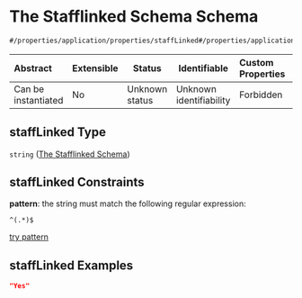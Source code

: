 # The Stafflinked Schema Schema

```txt
#/properties/application/properties/staffLinked#/properties/application/properties/staffLinked
```




| Abstract            | Extensible | Status         | Identifiable            | Custom Properties | Additional Properties | Access Restrictions | Defined In                                                                                     |
| :------------------ | ---------- | -------------- | ----------------------- | :---------------- | --------------------- | ------------------- | ---------------------------------------------------------------------------------------------- |
| Can be instantiated | No         | Unknown status | Unknown identifiability | Forbidden         | Allowed               | none                | [CompletionReport.schema.json\*](../false/CompletionReport.schema.json "open original schema") |

## staffLinked Type

`string` ([The Stafflinked Schema](completionreport-properties-the-application-schema-properties-the-stafflinked-schema.md))

## staffLinked Constraints

**pattern**: the string must match the following regular expression: 

```regexp
^(.*)$
```

[try pattern](https://regexr.com/?expression=%5E(.*)%24 "try regular expression with regexr.com")

## staffLinked Examples

```json
"Yes"
```
